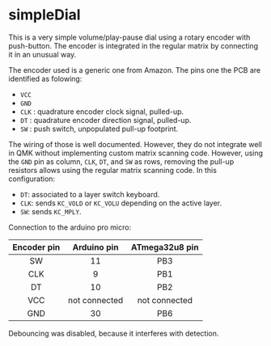# simpleDial

This is a very simple volume/play-pause dial using a rotary encoder with push-button.
The encoder is integrated in the regular matrix by connecting it in an unusual way.

The encoder used is a generic one from Amazon. The pins one the PCB are identified as folowing:
- `VCC`
- `GND`
- `CLK` : quadrature encoder clock signal, pulled-up.
- `DT` : quadrature encoder direction signal, pulled-up.
- `SW` : push switch, unpopulated pull-up footprint.

The wiring of those is well documented. However, they do not integrate well in QMK without implementing custom matrix scanning code.
However, using the `GND` pin as column, `CLK`, `DT`, and `SW` as rows, removing the pull-up resistors allows using the regular matrix scanning code.
In this configuration:
- `DT`: associated to a layer switch keyboard.
- `CLK`: sends `KC_VOLD` or `KC_VOLU` depending on the active layer.
- `SW`: sends `KC_MPLY`.

Connection to the arduino pro micro:

| Encoder pin | Arduino pin   | ATmega32u8 pin  |
|:-----------:|:-------------:|:---------------:|
| SW          | 11            | PB3             |
| CLK         | 9             | PB1             |
| DT          | 10            | PB2             |
| VCC         | not connected | not connected   |
| GND         | 30            | PB6             |

Debouncing was disabled, because it interferes with detection.
